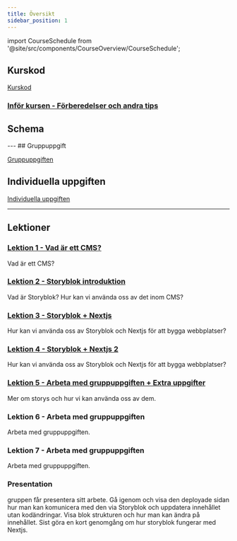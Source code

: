 ```yaml
---
title: Översikt
sidebar_position: 1
---
```


import CourseSchedule from '@site/src/components/CourseOverview/CourseSchedule';

## Kurskod
[Kurskod](https://github.com/Jonatan-Vahlberg-WAS/nackademin-WEBB24-cms-lessons)

### [Inför kursen - Förberedelser och andra tips](/docs/course/preperation)

## Schema
<CourseSchedule />
---
## Gruppuppgift

[Gruppuppgiften](/docs/course/group-task)

## Individuella uppgiften

[Individuella uppgiften](/docs/course/individual-task)

---

## Lektioner

### [Lektion 1 - Vad är ett CMS?](/docs/category/lektion-1)
Vad är ett CMS?

### [Lektion 2 - Storyblok introduktion](/docs/category/lektion-2)
Vad är Storyblok? Hur kan vi använda oss av det inom CMS?

### [Lektion 3 - Storyblok + Nextjs](/docs/category/lektion-3)
Hur kan vi använda oss av Storyblok och Nextjs för att bygga webbplatser?

### [Lektion 4 - Storyblok + Nextjs 2](/docs/category/lektion-4)
Hur kan vi använda oss av Storyblok och Nextjs för att bygga webbplatser?

### [Lektion 5 - Arbeta med gruppuppgiften + Extra uppgifter](/docs/category/lektion-5)
Mer om storys och hur vi kan använda oss av dem.

### Lektion 6 - Arbeta med gruppuppgiften
Arbeta med gruppuppgiften.

### Lektion 7 - Arbeta med gruppuppgiften
Arbeta med gruppuppgiften.

### Presentation
gruppen får presentera sitt arbete. Gå igenom och visa den deployade sidan hur man kan komunicera med den via Storyblok och uppdatera innehållet utan kodändringar. Visa blok strukturen och hur man kan ändra på innehållet.
Sist göra en kort genomgång om hur storyblok fungerar med Nextjs.